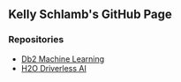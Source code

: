 ## Kelly Schlamb's GitHub Page

### Repositories

- [Db2 Machine Learning](https://github.com/kschlamb/db2_machine_learning)
- [H2O Driverless AI](https://github.com/kschlamb/h2o_driverless_ai)
